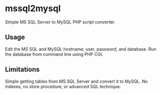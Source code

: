 # mssql2mysql #

Simple MS SQL Server to MySQL PHP script converter.

## Usage ##

Edit the MS SQL and MySQL hostname, user, password, and database. Run the database from command line using PHP CGI.

## Limitations ##

Simple getting tables from MS SQL Server and convert it to MySQL. No indexes, no store procedure, or advanced SQL technique. 
